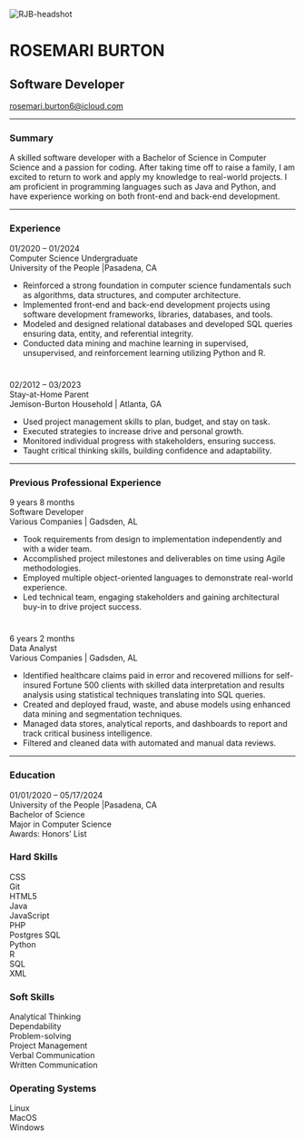 ![RJB-headshot](https://github.com/jemisonrosemari/jemisonrosemari/assets/137447113/fd21c686-938c-4623-8895-868436a5d696)


# ROSEMARI BURTON
## Software Developer
rosemari.burton6@icloud.com

***
### Summary
A skilled software developer with a Bachelor of Science in Computer Science and a passion for coding. After taking time off to raise a family, I am excited to return to work and apply my knowledge to real-world projects. I am proficient in programming languages such as Java and Python, and have experience working on both front-end and back-end development.

***
### Experience
01/2020 – 01/2024  
Computer Science Undergraduate  
University of the People |Pasadena, CA  
-	Reinforced a strong foundation in computer science fundamentals such as algorithms, data structures, and computer architecture.
-	Implemented front-end and back-end development projects using software development frameworks, libraries, databases, and tools.
-	Modeled and designed relational databases and developed SQL queries ensuring data, entity, and referential integrity.
-	Conducted data mining and machine learning in supervised, unsupervised, and reinforcement learning utilizing Python and R.


#
02/2012 – 03/2023  
Stay-at-Home Parent  
Jemison-Burton Household | Atlanta, GA  
-	Used project management skills to plan, budget, and stay on task. 
-	Executed strategies to increase drive and personal growth.
-	Monitored individual progress with stakeholders, ensuring success.
-	Taught critical thinking skills, building confidence and adaptability.

***
### Previous Professional Experience
9 years 8 months  
Software Developer  
Various Companies | Gadsden, AL  
-	Took requirements from design to implementation independently and with a wider team.
-	Accomplished project milestones and deliverables on time using Agile methodologies.
-	Employed multiple object-oriented languages to demonstrate real-world experience.
-	Led technical team, engaging stakeholders and gaining architectural buy-in to drive project success.

#
6 years 2 months  
Data Analyst  
Various Companies | Gadsden, AL  
-	Identified healthcare claims paid in error and recovered millions for self-insured Fortune 500 clients with skilled data interpretation and results analysis using statistical techniques translating into SQL queries.
-	Created and deployed fraud, waste, and abuse models using enhanced data mining and segmentation techniques.
-	Managed data stores, analytical reports, and dashboards to report and track critical business intelligence.
-	Filtered and cleaned data with automated and manual data reviews. 

***
### Education
01/01/2020 – 05/17/2024  
University of the People |Pasadena, CA  
Bachelor of Science  
Major in Computer Science  
Awards: Honors’ List  

### Hard Skills
CSS  
Git  
HTML5  
Java  
JavaScript  
PHP  
Postgres SQL  
Python  
R  
SQL  
XML

### Soft Skills
Analytical Thinking  
Dependability  
Problem-solving  
Project Management  
Verbal Communication  
Written Communication  
 

### Operating Systems
Linux  
MacOS  
Windows
